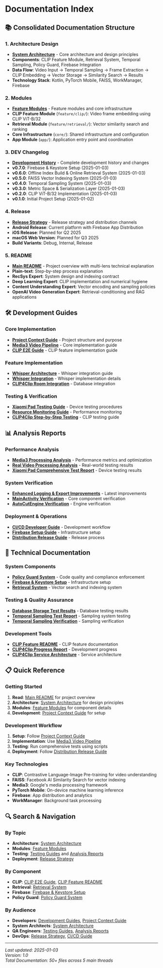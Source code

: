 # Documentation Index

## 📚 Consolidated Documentation Structure

### 1. **Architecture Design**
- **[System Architecture](architecture/README.md)** - Core architecture and design principles
- **Components**: CLIP Feature Module, Retrieval System, Temporal Sampling, Policy Guard, Firebase Integration
- **Data Flow**: Video Input → Temporal Sampling → Frame Extraction → CLIP Embedding → Vector Storage → Similarity Search → Results
- **Technology Stack**: Kotlin, PyTorch Mobile, FAISS, WorkManager, Firebase

### 2. **Modules**
- **[Feature Modules](modules/README.md)** - Feature modules and core infrastructure
- **CLIP Feature Module** (`feature/clip/`): Video frame embedding using CLIP ViT-B/32
- **Retrieval Module** (`feature/retrieval/`): Vector similarity search and ranking
- **Core Infrastructure** (`core/`): Shared infrastructure and configuration
- **App Module** (`app/`): Application entry point and coordination

### 3. **DEV Changelog**
- **[Development History](dev-changelog/README.md)** - Complete development history and changes
- **v0.7.0**: Firebase & Keystore Setup (2025-01-03)
- **v0.6.0**: Offline Index Build & Online Retrieval System (2025-01-03)
- **v0.5.0**: FAISS Vector Indexing System (2025-01-03)
- **v0.4.0**: Temporal Sampling System (2025-01-03)
- **v0.3.0**: Metric Space & Serialization Layer (2025-01-03)
- **v0.2.0**: CLIP ViT-B/32 Implementation (2025-01-03)
- **v0.1.0**: Initial Project Setup (2025-01-02)

### 4. **Release**
- **[Release Strategy](release/README.md)** - Release strategy and distribution channels
- **Android Release**: Current platform with Firebase App Distribution
- **iOS Release**: Planned for Q2 2025
- **macOS Web Version**: Planned for Q3 2025
- **Build Variants**: Debug, Internal, Release

### 5. **README**
- **[Main README](../README.md)** - Project overview with multi-lens technical explanation
- **Plain-text**: Step-by-step process explanation
- **RecSys Expert**: System design and indexing contract
- **Deep Learning Expert**: CLIP implementation and numerical hygiene
- **Content Understanding Expert**: Vector encoding and sampling policies
- **OpenAI Video Generation Expert**: Retrieval-conditioning and RAG applications

## 🛠️ Development Guides

### Core Implementation
- **[Project Context Guide](architecture/PROJECT_CONTEXT_GUIDANCE.md)** - Project structure and purpose
- **[Media3 Video Pipeline](architecture/Project1_Media3_VideoPipeline.md)** - Core implementation guide
- **[CLIP E2E Guide](../.cursor/rules/clip_e2e.md)** - CLIP feature implementation guide

### Feature Implementation
- **[Whisper Architecture](modules/Project2_Whisper_Architecture.md)** - Whisper integration guide
- **[Whisper Integration](modules/Project2_Whisper_Integration.md)** - Whisper implementation details
- **[CLIP4Clip Room Integration](modules/CLIP4Clip_Room_Integration_Guide.md)** - Database integration

### Testing & Verification
- **[Xiaomi Pad Testing Guide](modules/XIAOMI_PAD_TESTING_READY.md)** - Device testing procedures
- **[Resource Monitoring Guide](modules/XIAOMI_PAD_RESOURCE_MONITORING_GUIDE.md)** - Performance monitoring
- **[CLIP4Clip Step-by-Step Testing](modules/CLIP4Clip_Step_by_Step_Testing_Guide.md)** - CLIP testing guide

## 📊 Analysis Reports

### Performance Analysis
- **[Media3 Processing Analysis](modules/MEDIA3_PROCESSING_ANALYSIS.md)** - Performance metrics and optimization
- **[Real Video Processing Analysis](modules/REAL_VIDEO_PROCESSING_ANALYSIS.md)** - Real-world testing results
- **[Xiaomi Pad Comprehensive Test Report](modules/XIAOMI_PAD_COMPREHENSIVE_TEST_REPORT.md)** - Device testing results

### System Verification
- **[Enhanced Logging & Export Improvements](modules/ENHANCED_LOGGING_EXPORT_IMPROVEMENTS.md)** - Latest improvements
- **[MainActivity Verification](architecture/MAINACTIVITY_VERIFICATION.md)** - Core component verification
- **[AutoCutEngine Verification](architecture/AUTOCUTENGINE_VERIFICATION.md)** - Engine verification

### Deployment & Operations
- **[CI/CD Developer Guide](architecture/CICD_DEVELOPER_GUIDE.md)** - Development workflow
- **[Firebase Setup Guide](release/FIREBASE_SETUP_GUIDE.md)** - Infrastructure setup
- **[Distribution Release Guide](release/DISTRIBUTION_RELEASE_GUIDE.md)** - Release process

## 🔧 Technical Documentation

### System Components
- **[Policy Guard System](../POLICY_GUARD_SYSTEM.md)** - Code quality and compliance enforcement
- **[Firebase & Keystore Setup](../FIREBASE_KEYSTORE_SETUP_COMPLETE.md)** - Infrastructure setup
- **[Retrieval System](../RETRIEVAL_SYSTEM_README.md)** - Vector search and indexing system

### Testing & Quality Assurance
- **[Database Storage Test Results](../DATABASE_STORAGE_TEST_RESULTS.md)** - Database testing results
- **[Temporal Sampling Test Report](../TEMPORAL_SAMPLING_TEST_REPORT.md)** - Sampling system testing
- **[Temporal Sampling Verification](../TEMPORAL_SAMPLING_VERIFICATION.md)** - Sampling verification

### Development Tools
- **[CLIP Feature README](../CLIP_FEATURE_README.md)** - CLIP feature documentation
- **[CLIP4Clip Progress Report](../CLIP4CLIP_PROGRESS_REPORT.md)** - Development progress
- **[CLIP4Clip Service Architecture](../CLIP4CLIP_SERVICE_ARCHITECTURE.md)** - Service architecture

## 📋 Quick Reference

### Getting Started
1. **Read**: [Main README](../README.md) for project overview
2. **Architecture**: [System Architecture](architecture/README.md) for design principles
3. **Modules**: [Feature Modules](modules/README.md) for component details
4. **Development**: [Project Context Guide](architecture/PROJECT_CONTEXT_GUIDANCE.md) for setup

### Development Workflow
1. **Setup**: Follow [Project Context Guide](architecture/PROJECT_CONTEXT_GUIDANCE.md)
2. **Implementation**: Use [Media3 Video Pipeline](architecture/Project1_Media3_VideoPipeline.md)
3. **Testing**: Run comprehensive tests using scripts
4. **Deployment**: Follow [Distribution Release Guide](release/DISTRIBUTION_RELEASE_GUIDE.md)

### Key Technologies
- **CLIP**: Contrastive Language-Image Pre-training for video understanding
- **FAISS**: Facebook AI Similarity Search for vector indexing
- **Media3**: Google's media processing framework
- **PyTorch Mobile**: On-device machine learning inference
- **Firebase**: App distribution and analytics
- **WorkManager**: Background task processing

## 🔍 Search & Navigation

### By Topic
- **Architecture**: [System Architecture](architecture/README.md)
- **Modules**: [Feature Modules](modules/README.md)
- **Testing**: [Testing Guides](modules/) and [Analysis Reports](modules/)
- **Deployment**: [Release Strategy](release/README.md)

### By Component
- **CLIP**: [CLIP E2E Guide](../.cursor/rules/clip_e2e.md), [CLIP Feature README](../CLIP_FEATURE_README.md)
- **Retrieval**: [Retrieval System](../RETRIEVAL_SYSTEM_README.md)
- **Firebase**: [Firebase & Keystore Setup](../FIREBASE_KEYSTORE_SETUP_COMPLETE.md)
- **Policy Guard**: [Policy Guard System](../POLICY_GUARD_SYSTEM.md)

### By Audience
- **Developers**: [Development Guides](architecture/), [Project Context Guide](architecture/PROJECT_CONTEXT_GUIDANCE.md)
- **System Architects**: [System Architecture](architecture/README.md)
- **QA Engineers**: [Testing Guides](modules/), [Analysis Reports](modules/)
- **DevOps**: [Release Strategy](release/README.md), [CI/CD Guide](architecture/CICD_DEVELOPER_GUIDE.md)

---

*Last updated: 2025-01-03*  
*Version: 1.0*  
*Total Documentation: 50+ files across 5 main threads*
